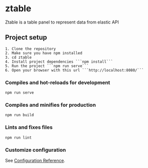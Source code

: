 # ztable

Ztable is a table panel to represent data from elastic API

## Project setup

    1. Clone the repository
    2. Make sure you have npm installed 
    3. cd ztable
    4. Install project dependencies ```npm install``` 
    5. Run the project ```npm run serve```
    6. Open your browser with this url ```http://localhost:8080/```

### Compiles and hot-reloads for development
```
npm run serve
```

### Compiles and minifies for production
```
npm run build
```

### Lints and fixes files
```
npm run lint
```

### Customize configuration
See [Configuration Reference](https://cli.vuejs.org/config/).

